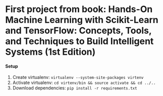 # First project from book: Hands-On Machine Learning with Scikit-Learn and TensorFlow: Concepts, Tools, and Techniques to Build Intelligent Systems (1st Edition) 


#### Setup
1. Create virtualenv: `virtualenv --system-site-packages virtenv`
2. Activate virtualenv: `cd virtenv/bin && source activate && cd ../..`
3. Download dependencies: `pip install -r requirements.txt`